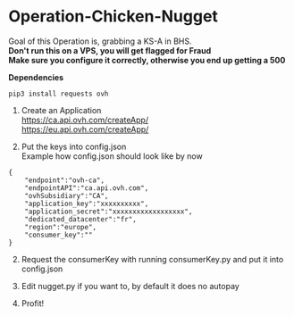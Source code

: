 # Operation-Chicken-Nugget

Goal of this Operation is, grabbing a KS-A in BHS.<br />
**Don't run this on a VPS, you will get flagged for Fraud**<br />
**Make sure you configure it correctly, otherwise you end up getting a 500**

**Dependencies**<br />

```
pip3 install requests ovh
```

1. Create an Application<br />
https://ca.api.ovh.com/createApp/<br />
https://eu.api.ovh.com/createApp/<br />

2. Put the keys into config.json<br />
Example how config.json should look like by now <br />

```
{
    "endpoint":"ovh-ca",
    "endpointAPI":"ca.api.ovh.com",
    "ovhSubsidiary":"CA",
    "application_key":"xxxxxxxxxx",
    "application_secret":"xxxxxxxxxxxxxxxxxx",
    "dedicated_datacenter":"fr",
    "region":"europe",
    "consumer_key":""
}
```

2. Request the consumerKey with running consumerKey.py and put it into config.json <br />

3. Edit nugget.py if you want to, by default it does no autopay<br />

4. Profit! <br />
